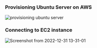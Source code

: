 
### Provisioning Ubuntu Server on AWS

![provisioning ubuntu server](https://user-images.githubusercontent.com/66005935/210137117-c4c3ce07-7836-47d9-a871-cfda5a6d69c2.png)

### Connecting to EC2 instance

![Screenshot from 2022-12-31 13-31-01](https://user-images.githubusercontent.com/66005935/210137145-c8bbb67b-0081-42fd-a87a-bfbdcbc9b34d.png)
